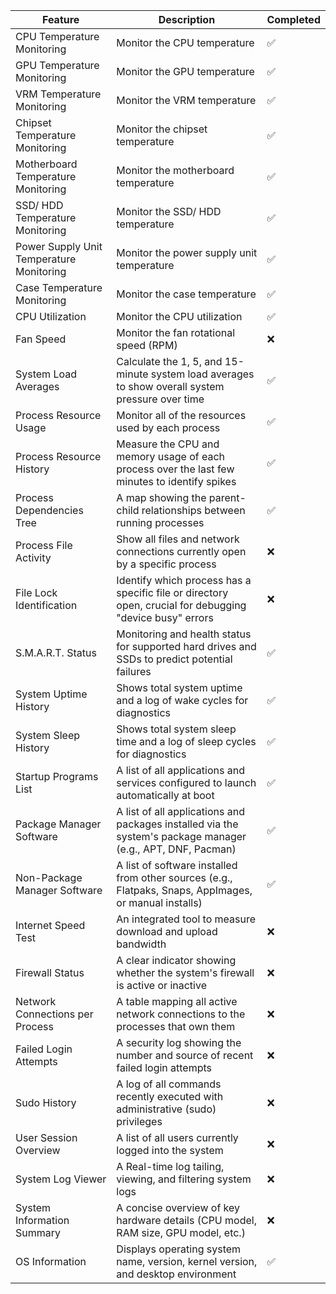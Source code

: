 | Feature                                  | Description                                                                                                 | Completed |
|------------------------------------------|-------------------------------------------------------------------------------------------------------------|-----------|
| CPU Temperature Monitoring               | Monitor the CPU temperature                                                                                 | ✅        |
| GPU Temperature Monitoring               | Monitor the GPU temperature                                                                                 | ✅        |
| VRM Temperature Monitoring               | Monitor the VRM temperature                                                                                 | ✅        |
| Chipset Temperature Monitoring           | Monitor the chipset temperature                                                                             | ✅        |
| Motherboard Temperature Monitoring       | Monitor the motherboard temperature                                                                         | ✅        |
| SSD/ HDD Temperature Monitoring          | Monitor the SSD/ HDD temperature                                                                            | ✅        |
| Power Supply Unit Temperature Monitoring | Monitor the power supply unit temperature                                                                   | ✅        |
| Case Temperature Monitoring              | Monitor the case temperature                                                                                | ✅        |
| CPU Utilization                          | Monitor the CPU utilization                                                                                 | ✅        |
| Fan Speed                                | Monitor the fan rotational speed (RPM)                                                                      | ❌        |
| System Load Averages                     | Calculate the 1, 5, and 15-minute system load averages to show overall system pressure over time            | ✅        |
| Process Resource Usage                   | Monitor all of the resources used by each process                                                           | ✅        |
| Process Resource History                 | Measure the CPU and memory usage of each process over the last few minutes to identify spikes               | ✅        |
| Process Dependencies Tree                | A map showing the parent-child relationships between running processes                                      | ✅        |
| Process File Activity                    | Show all files and network connections currently open by a specific process                                 | ❌        |
| File Lock Identification                 | Identify which process has a specific file or directory open, crucial for debugging "device busy" errors    | ❌        |
| S.M.A.R.T. Status                        | Monitoring and health status for supported hard drives and SSDs to predict potential failures               | ✅        |
| System Uptime History                    | Shows total system uptime and a log of wake cycles for diagnostics                                          | ✅        |
| System Sleep History                     | Shows total system sleep time and a log of sleep cycles for diagnostics                                     | ✅        |
| Startup Programs List                    | A list of all applications and services configured to launch automatically at boot                          | ✅        |
| Package Manager Software                 | A list of all applications and packages installed via the system's package manager (e.g., APT, DNF, Pacman) | ✅        |
| Non-Package Manager Software             | A list of software installed from other sources (e.g., Flatpaks, Snaps, AppImages, or manual installs)      | ✅        |
| Internet Speed Test                      | An integrated tool to measure download and upload bandwidth                                                 | ❌        |
| Firewall Status                          | A clear indicator showing whether the system's firewall is active or inactive                               | ❌        |
| Network Connections per Process          | A table mapping all active network connections to the processes that own them                               | ❌        |
| Failed Login Attempts                    | A security log showing the number and source of recent failed login attempts                                | ❌        |
| Sudo History                             | A log of all commands recently executed with administrative (sudo) privileges                               | ❌        |
| User Session Overview                    | A list of all users currently logged into the system                                                        | ❌        |
| System Log Viewer                        | A Real-time log tailing, viewing, and filtering system logs                                                 | ❌        |
| System Information Summary               | A concise overview of key hardware details (CPU model, RAM size, GPU model, etc.)                           | ❌        |
| OS Information                           | Displays operating system name, version, kernel version, and desktop environment                            | ✅        |